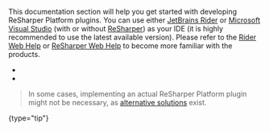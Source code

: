 [//]: # (title: Creating A Plugin)

<!-- Copyright 2000-2022 JetBrains s.r.o. and other contributors. Use of this source code is governed by the Apache 2.0 license that can be found in the LICENSE file. -->

This documentation section will help you get started with developing ReSharper Platform plugins.
You can use either [JetBrains Rider](https://www.jetbrains.com/rider/download) or [Microsoft Visual Studio](https://visualstudio.microsoft.com/downloads/) (with or without [ReSharper](https://www.jetbrains.com/resharper/download/)) as your IDE (it is highly recommended to use the latest available version).
Please refer to the [Rider Web Help](https://www.jetbrains.com/help/rider) or [ReSharper Web Help](https://www.jetbrains.com/help/resharper) to become more familiar with the products.

* [](plugin_template.md)
* [](running_plugin.md)

> In some cases, implementing an actual ReSharper Platform plugin might not be necessary, as [alternative solutions](plugin_alternatives.md) exist.
>
{type="tip"}
